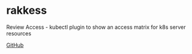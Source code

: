 # rakkess

Review Access - kubectl plugin to show an access matrix for k8s server resources

[GitHub](https://github.com/corneliusweig/rakkess)
